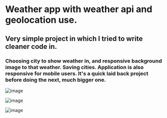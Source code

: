 # Weather app with weather api and geolocation use.

## Very simple project in which I tried to write cleaner code in.

### Choosing city to show weather in, and responsive background image to that weather. Saving cities. Application is also responsive for mobile users. It's a quick laid back project before doing the next, much bigger one.

![image](https://user-images.githubusercontent.com/80644310/176446465-bf26a753-04b8-437c-9d27-173d8ccbdcf6.png)

![image](https://user-images.githubusercontent.com/80644310/176446614-5981fe1e-b727-4adb-8e1b-40a86ac16e42.png)

![image](https://user-images.githubusercontent.com/80644310/176446688-f10fe9cf-f905-4f16-8693-528e987d0598.png)

